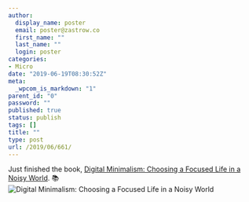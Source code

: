 ```yaml
---
author:
  display_name: poster
  email: poster@zastrow.co
  first_name: ""
  last_name: ""
  login: poster
categories:
- Micro
date: "2019-06-19T08:30:52Z"
meta:
  _wpcom_is_markdown: "1"
parent_id: "0"
password: ""
published: true
status: publish
tags: []
title: ""
type: post
url: /2019/06/661/
---
```

<p>Just finished the book, <a href="https://www.goodreads.com/review/show/2720568826?utm_medium=api&amp;utm_source=rss">Digital Minimalism: Choosing a Focused Life in a Noisy World</a>. 📚 <img src="{{ site.baseurl }}/assets/2019/06/43168058.jpg" alt="Digital Minimalism: Choosing a Focused Life in a Noisy World" /></p>

